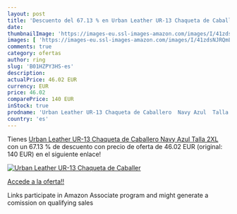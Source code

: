 ```yaml
---
layout: post
title: 'Descuento del 67.13 % en Urban Leather UR-13 Chaqueta de Caballer'
date: 
thumbnailImage: 'https://images-eu.ssl-images-amazon.com/images/I/41zdsNJRQmL._SL200_.jpg'
images: [ 'https://images-eu.ssl-images-amazon.com/images/I/41zdsNJRQmL._SL200_.jpg' ]
comments: true
category: ofertas
author: ring
slug: 'B01HZPY3HS-es'
description:
actualPrice: 46.02 EUR
currency: EUR
price: 46.02
comparePrice: 140 EUR
inStock: true
prodname: 'Urban Leather UR-13 Chaqueta de Caballero  Navy Azul  Talla 2XL'
country: 'es'
---
```


Tienes [Urban Leather UR-13 Chaqueta de Caballero  Navy Azul  Talla 2XL](https://www.amazon.es/dp/B01HZPY3HS/?tag=tolees-21) con un 67.13 % de descuento con precio de oferta de 46.02 EUR (original: 140 EUR) en el siguiente enlace!

[![Urban Leather UR-13 Chaqueta de Caballer](https://images-eu.ssl-images-amazon.com/images/I/41zdsNJRQmL._SL200_.jpg)](https://www.amazon.es/dp/B01HZPY3HS/?tag=tolees-21)

[Accede a la oferta!!](https://www.amazon.es/dp/B01HZPY3HS/?tag=tolees-21)

Links participate in Amazon Associate program and might generate a comission on qualifying sales


